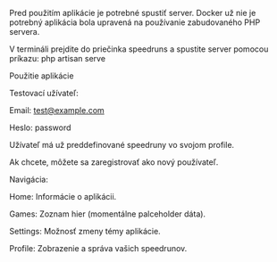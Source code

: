 Pred použitím aplikácie je potrebné spustiť server.
Docker už nie je potrebný aplikácia bola upravená na používanie zabudovaného PHP servera.

V termináli prejdite do priečinka speedruns a spustite server pomocou príkazu:
php artisan serve

Použitie aplikácie

Testovací užívateľ:

Email: test@example.com

Heslo: password

Užívateľ má už preddefinované speedruny vo svojom profile.

Ak chcete, môžete sa zaregistrovať ako nový používateľ.

Navigácia:

Home: Informácie o aplikácii.

Games: Zoznam hier (momentálne palceholder dáta).

Settings: Možnosť zmeny témy aplikácie.

Profile: Zobrazenie a správa vašich speedrunov.


